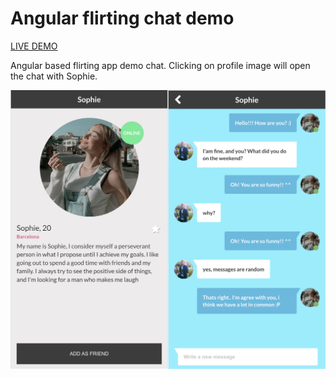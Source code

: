 # Angular flirting chat demo

[LIVE DEMO](https://marclopezavila.github.io/flirting-chat-demo)

Angular based flirting app demo chat.
Clicking on profile image will open the chat with Sophie.

![alt text](./img/preview.jpg)
